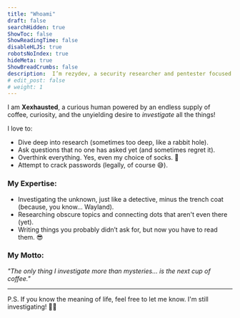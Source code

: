 ```yaml
---
title: "Whoami"
draft: false
searchHidden: true
ShowToc: false
ShowReadingTime: false
disableHLJS: true
robotsNoIndex: true
hideMeta: true
ShowBreadCrumbs: false
description:  I’m rezydev, a security researcher and pentester focused on web exploits. Always building tools, breaking systems, and sharing insights on hacking.
# edit_post: false
# weight: 1
---
```


I am **Xexhausted**, a curious human powered by an endless supply of coffee, curiosity, and the unyielding desire to *investigate* all the things!

I love to:
- Dive deep into research (sometimes too deep, like a rabbit hole).
- Ask questions that no one has asked yet (and sometimes regret it).
- Overthink everything. Yes, even my choice of socks. 🧦
- Attempt to crack passwords (legally, of course 😅). 

### My Expertise:
- Investigating the unknown, just like a detective, minus the trench coat (because, you know... Wayland).
- Researching obscure topics and connecting dots that aren't even there (yet).
- Writing things you probably didn’t ask for, but now you have to read them. 😎

### My Motto:
_"The only thing I investigate more than mysteries... is the next cup of coffee."_

---

P.S. If you know the meaning of life, feel free to let me know. I'm still investigating! 🕵️‍♂️

